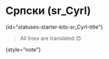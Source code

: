 # Српски (sr_Cyrl)
{id="statuses-starter-kits-sr_Cyrl-title"}


> All lines are translated 😊
>
{style="note"}
